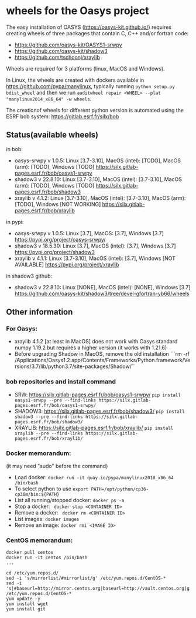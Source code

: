 # wheels for the Oasys project

The easy installation of OASYS (https://oasys-kit.github.io/) requires creating wheels of three packages that contain C, C++ and/or fortran code: 

- https://github.com/oasys-kit/OASYS1-srwpy
- https://github.com/oasys-kit/shadow3
- https://github.com/tschoonj/xraylib

Wheels are required for 3 platforms (linux, MacOS and Windows). 

In Linux, the wheels are created with dockers available in https://github.com/pypa/manylinux, typically running ```python setup.py bdist_wheel``` and then we run ```auditwheel repair <WHEEL> --plat "manylinux2014_x86_64" -w wheels```.

The creationof wheels for different python version is automated using the ESRF bob system: https://gitlab.esrf.fr/silx/bob



## Status(available wheels)

in  bob: 

- oasys-srwpy v 1.0.5: Linux [3.7-3.10], MacOS (intel): [TODO], MacOS (arm): [TODO], Windows [TODO] https://silx.gitlab-pages.esrf.fr/bob/oasys1-srwpy
- shadow3 v 22.8.10: Linux [3.7-3.10], MacOS (intel): [3.7-3.10], MacOS (arm): [TODO], Windows [TODO] https://silx.gitlab-pages.esrf.fr/bob/shadow3
- xraylib v 4.1.2: Linux [3.7-3.10], MacOS (intel): [3.7-3.10], MacOS (arm): [TODO], Windows [NOT WORKING] https://silx.gitlab-pages.esrf.fr/bob/xraylib

in pypi: 

- oasys-srwpy v 1.0.5: Linux [3.7], MacOS: [3.7], Windows [3.7] https://pypi.org/project/oasys-srwpy/
- shadow3 v 18.5.30: Linux [3.7], MacOS (intel): [3.7], Windows [3.7] https://pypi.org/project/shadow3
- xraylib v 4.1.1: Linux [3.7-3.10], MacOS (intel): [3.7], Windows [NOT AVAILABLE] https://pypi.org/project/xraylib

in shadow3 github:

- shadow3 v 22.8.10: Linux [NONE], MacOS (intel): [NONE], Windows [3.7] https://github.com/oasys-kit/shadow3/tree/devel-gfortran-yb66/wheels



## Other information

### For Oasys: 

- xraylib 4.1.2 [at least in MacOS] does not work with Oasys standard numpy 1.19.2 but requires a higher version (it works with 1.21.6)
- Before upgrading Shadow in MacOS, remove the old installation ```rm -rf  /Applications/Oasys1.2.app/Contents/Frameworks/Python.framework/Versions/3.7/lib/python3.7/site-packages/Shadow/``

### bob repositories and install command

- SRW: https://silx.gitlab-pages.esrf.fr/bob/oasys1-srwpy/ ```pip install oasys1-srwpy --pre --find-links https://silx.gitlab-pages.esrf.fr/bob/oasys1-srwpy/```
- SHADOW3: https://silx.gitlab-pages.esrf.fr/bob/shadow3/ ```pip install shadow3 --pre --find-links https://silx.gitlab-pages.esrf.fr/bob/shadow3/```
- XRAYLIB: https://silx.gitlab-pages.esrf.fr/bob/xraylib/ ```pip install xraylib --pre --find-links https://silx.gitlab-pages.esrf.fr/bob/xraylib/```

### Docker memorandum:

(it may need "sudo" before the command)

- Load docker: ```docker run -it quay.io/pypa/manylinux2010_x86_64 /bin/bash``` 
- To select python to use ```export PATH=/opt/python/cp36-cp36m/bin:${PATH}```
- List all running/stopped docker: ```docker ps -a```
- Stop a docker: ``` docker stop <CONTAINER ID>```
- Remove a docker: ``` docker rm <CONTAINER ID>```
- List images: ```docker images```
- Remove an image: ```docker rmi <IMAGE ID>```

### CentOS memorandum:

```
docker pull centos
docker run -it centos /bin/bash
...

cd /etc/yum.repos.d/
sed -i 's/mirrorlist/#mirrorlist/g' /etc/yum.repos.d/CentOS-*
sed -i 's|#baseurl=http://mirror.centos.org|baseurl=http://vault.centos.org|g' /etc/yum.repos.d/CentOS-*
yum update -y
yum install wget
yum install git

```
